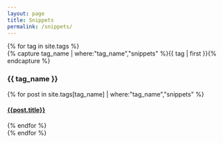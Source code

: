 ```yaml
---
layout: page
title: Snippets
permalink: /snippets/
---
```


<section id="archive">

  <div id="archives">
  {% for tag in site.tags %}
    <div class="archive-group">
      {% capture tag_name | where:"tag_name","snippets" %}{{ tag | first }}{% endcapture %}
      <h3 id="#{{ tag_name | slugize }}">{{ tag_name }}</h3>
      <a name="{{ tag_name | slugize }}"></a>
      {% for post in site.tags[tag_name] | where:"tag_name","snippets" %}
      <article class="archive-item">
        <h4><a href="{{ root_url }}{{ post.url }}">{{post.title}}</a></h4>
      </article>
      {% endfor %}
    </div>
  {% endfor %}
  </div>

</section>
